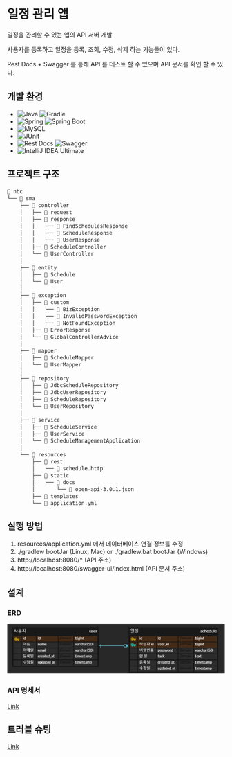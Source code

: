 # 일정 관리 앱

일정을 관리할 수 있는 앱의 API 서버 개발

사용자를 등록하고 일정을 등록, 조회, 수정, 삭제 하는 기능들이 있다.

Rest Docs + Swagger 를 통해 API 를 테스트 할 수 있으며 API 문서를 확인 할 수 있다. 


## 개발 환경
- <img src="https://img.shields.io/badge/Java-17-blue" alt="Java"> <img src="https://img.shields.io/badge/Gradle-8.13-blue" alt="Gradle">
- <img src="https://img.shields.io/badge/Spring-6.2.3-blue" alt="Spring"> <img src="https://img.shields.io/badge/Spring%20Boot-3.4.3-blue" alt="Spring Boot">
- <img src="https://img.shields.io/badge/MySQL-8.0.41-blue" alt="MySQL">
- <img src="https://img.shields.io/badge/JUnit-5-blue" alt="JUnit">
- <img src="https://img.shields.io/badge/Rest Docs-gray" alt="Rest Docs"> <img src="https://img.shields.io/badge/Swagger-gray" alt="Swagger"> 
- <img src="https://img.shields.io/badge/IntelliJ IDEA Ultimate-gray" alt="IntelliJ IDEA Ultimate">

## 프로젝트 구조
```
📂 nbc
└── 📂 sma
    ├── 📂 controller                
    │   ├── 📂 request               
    │   ├── 📂 response              
    │   │   ├── 📄 FindSchedulesResponse
    │   │   ├── 📄 ScheduleResponse
    │   │   └── 📄 UserResponse
    │   ├── 📄 ScheduleController    
    │   └── 📄 UserController        
    │
    ├── 📂 entity                    
    │   ├── 📄 Schedule
    │   └── 📄 User
    │
    ├── 📂 exception                 
    │   ├── 📂 custom                
    │   │   ├── 📄 BizException
    │   │   ├── 📄 InvalidPasswordException
    │   │   └── 📄 NotFoundException
    │   ├── 📄 ErrorResponse         
    │   └── 📄 GlobalControllerAdvice
    │
    ├── 📂 mapper                    
    │   ├── 📄 ScheduleMapper
    │   └── 📄 UserMapper
    │
    ├── 📂 repository                
    │   ├── 📄 JdbcScheduleRepository
    │   ├── 📄 JdbcUserRepository
    │   ├── 📄 ScheduleRepository
    │   └── 📄 UserRepository
    │
    ├── 📂 service                    
    │   ├── 📄 ScheduleService
    │   ├── 📄 UserService
    │   └── 📄 ScheduleManagementApplication
    │
    └── 📂 resources                  
        ├── 📂 rest                   
        │   └── 📄 schedule.http
        ├── 📂 static                 
        │   └── 📂 docs
        │       └── 📄 open-api-3.0.1.json
        ├── 📂 templates              
        └── 📄 application.yml    
```

## 실행 방법
1. resources/application.yml 에서 데이터베이스 연결 정보를 수정
2. ./gradlew bootJar (Linux, Mac) or ./gradlew.bat bootJar (Windows)
3. http://localhost:8080/* (API 주소)
4. http://localhost:8080/swagger-ui/index.html (API 문서 주소)

## 설계

### ERD
![ERD](img/erd.png)

### API 명세서
[Link](http://test.yoonleeverse.com:7777/swagger-ui/index.html)

## 트러블 슈팅
[Link](https://dungbik.github.io/p/til-2/)
